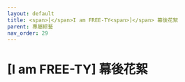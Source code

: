 ```yaml
---
layout: default
title: <span>[</span>I am FREE-TY<span>]</span> 幕後花絮
parent: 專屬綜藝
nav_order: 29
---
```


# <span>[</span>I am FREE-TY<span>]</span> 幕後花絮
